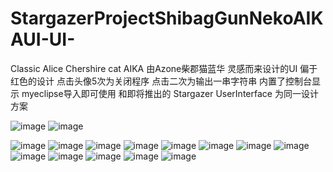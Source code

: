 # StargazerProjectShibagGunNekoAIKAUI-UI-
Classic Alice Chershire cat AIKA 由Azone柴郡猫蓝华 灵感而来设计的UI
偏于红色的设计 点击头像5次为关闭程序 点击二次为输出一串字符串 内置了控制台显示 myeclipse导入即可使用
和即将推出的 Stargazer UserInterface 为同一设计方案


![image](https://github.com/pisual/StargazerProjectShibagGunNekoAIKAUI-UI-/blob/master/stargazerUI/Loading.png)
![image](https://github.com/pisual/StargazerProjectShibagGunNekoAIKAUI-UI-/blob/master/stargazerUI/BackGround.png)


![image](https://github.com/pisual/StargazerProjectShibagGunNekoAIKAUI-UI-/blob/master/ShibagGunNekoAIKAPicture/1.jpg)
![image](https://github.com/pisual/StargazerProjectShibagGunNekoAIKAUI-UI-/blob/master/ShibagGunNekoAIKAPicture/2.jpg)
![image](https://github.com/pisual/StargazerProjectShibagGunNekoAIKAUI-UI-/blob/master/ShibagGunNekoAIKAPicture/3.jpg)
![image](https://github.com/pisual/StargazerProjectShibagGunNekoAIKAUI-UI-/blob/master/ShibagGunNekoAIKAPicture/4.jpg)
![image](https://github.com/pisual/StargazerProjectShibagGunNekoAIKAUI-UI-/blob/master/ShibagGunNekoAIKAPicture/5.jpg)
![image](https://github.com/pisual/StargazerProjectShibagGunNekoAIKAUI-UI-/blob/master/ShibagGunNekoAIKAPicture/6.jpg)
![image](https://github.com/pisual/StargazerProjectShibagGunNekoAIKAUI-UI-/blob/master/ShibagGunNekoAIKAPicture/7.jpg)
![image](https://github.com/pisual/StargazerProjectShibagGunNekoAIKAUI-UI-/blob/master/ShibagGunNekoAIKAPicture/8.jpg)
![image](https://github.com/pisual/StargazerProjectShibagGunNekoAIKAUI-UI-/blob/master/ShibagGunNekoAIKAPicture/9.jpg)
![image](https://github.com/pisual/StargazerProjectShibagGunNekoAIKAUI-UI-/blob/master/ShibagGunNekoAIKAPicture/10.jpg)
![image](https://github.com/pisual/StargazerProjectShibagGunNekoAIKAUI-UI-/blob/master/ShibagGunNekoAIKAPicture/11.jpg)
![image](https://github.com/pisual/StargazerProjectShibagGunNekoAIKAUI-UI-/blob/master/ShibagGunNekoAIKAPicture/12.jpg)
![image](https://github.com/pisual/StargazerProjectShibagGunNekoAIKAUI-UI-/blob/master/ShibagGunNekoAIKAPicture/13.jpg)
